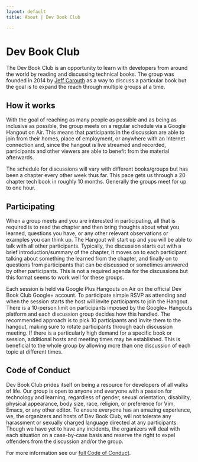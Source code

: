 ```yaml
---
layout: default
title: About | Dev Book Club

---
```

# Dev Book Club

The Dev Book Club is an opportunity to learn with developers from around the world by reading and discussing technical books. The group was founded in 2014 by [Jeff Carouth](https://carouth.com/blog/2014/01/07/the-implementing-domain-driven-design-book-club/) as a way to discuss a particular book but the goal is to expand the reach through multiple groups at a time.

## How it works

With the goal of reaching as many people as possible and as being as inclusive as possible, the group meets on a regular schedule via a Google Hangout on Air. This means that participants in the discussion are able to join from their homes, place of employment, or anywhere with an Internet connection and, since the hangout is live streamed and recorded, participants and other viewers are able to benefit from the material afterwards.

The schedule for discussions will vary with different books/groups but has been a chapter every other week thus far. This pace gets us through a 20 chapter tech book in roughly 10 months. Generally the groups meet for up to one hour.

## Participating

When a group meets and you are interested in participating, all that is required is to read the chapter and then bring thoughts about what you learned, questions you have, or any other relevant observations or examples you can think up. The Hangout will start up and you will be able to talk with all other participants. Typically, the discussion starts out with a brief introduction/summary of the chapter, it moves on to each participant talking about something the learned from the chapter, and finally on to questions from participants that can be discussed or sometimes answered by other participants. This is not a required agenda for the discussions but this format seems to work well for these groups.

Each session is held via Google Plus Hangouts on Air on the official Dev Book Club Google+ account. To participate simple RSVP as attending and when the session starts the host will invite participants to join the Hangout. There is a 10-person limit on participants imposed by the Google+ Hangouts platform and each discussion group decides how this handled. The recommended approach is to pick 10 participants and invite them to the hangout, making sure to rotate participants through each discussion meeting. If there is a particularly high demand for a specific book or session, additional hosts and meeting times may be established. This is beneficial to the whole group by allowing more than one discussion of each topic at different times.

## Code of Conduct

Dev Book Club prides itself on being a resource for developers of all walks of life. Our group is open to anyone and everyone with a passion for technology and learning, regardless of gender, sexual orientation, disability, physical appearance, body size, race, religion, or preference for Vim, Emacs, or any other editor. To ensure everyone has an amazing experience, we, the organizers and hosts of Dev Book Club, will not tolerate any harassment or sexually charged language directed at any participants. Though we have yet to have any incidents, the organizers will deal with each situation on a case-by-case basis and reserve the right to expel offenders from the discussion and/or the group.

For more information see our [full Code of Conduct](/code-of-conduct).
